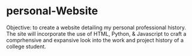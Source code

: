 # personal-Website

Objective: to create a website detailing my personal professional history. The site will incorporate the use of HTML, Python, & Javascript to craft a comprhensive and expansive look into the work and project history of a college student.
